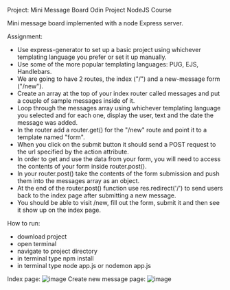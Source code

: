 Project: Mini Message Board
Odin Project NodeJS Course

Mini message board implemented with a node Express server.

Assignment: 
- Use express-generator to set up a basic project using whichever templating language you prefer or set it up manually.
- Use some of the more popular templating languages: PUG, EJS, Handlebars.
- We are going to have 2 routes, the index ("/") and a new-message form ("/new").
- Create an array at the top of your index router called messages and put a couple of sample messages inside of it.
- Loop through the messages array using whichever templating language you selected and for each one, display the user, text and the date the message was added.
- In the router add a router.get() for the "/new" route and point it to a template named "form".
- When you click on the submit button it should send a POST request to the url specified by the action attribute.
- In order to get and use the data from your form, you will need to access the contents of your form inside router.post().
- In your router.post() take the contents of the form submission and push them into the messages array as an object.
- At the end of the router.post() function use res.redirect('/') to send users back to the index page after submitting a new message.
- You should be able to visit /new, fill out the form, submit it and then see it show up on the index page. 

How to run:
  - download project
  - open terminal
  - navigate to project directory
  - in terminal type npm install
  - in terminal type node app.js or nodemon app.js

Index page:
![image](https://github.com/makask/Odin-Project-Mini-Message-Board/assets/16080688/f1b4bf37-7748-4988-a151-cc252317a305)
Create new message page:
![image](https://github.com/makask/Odin-Project-Mini-Message-Board/assets/16080688/950679c2-1a87-4752-9fd8-706f4f753e69)

